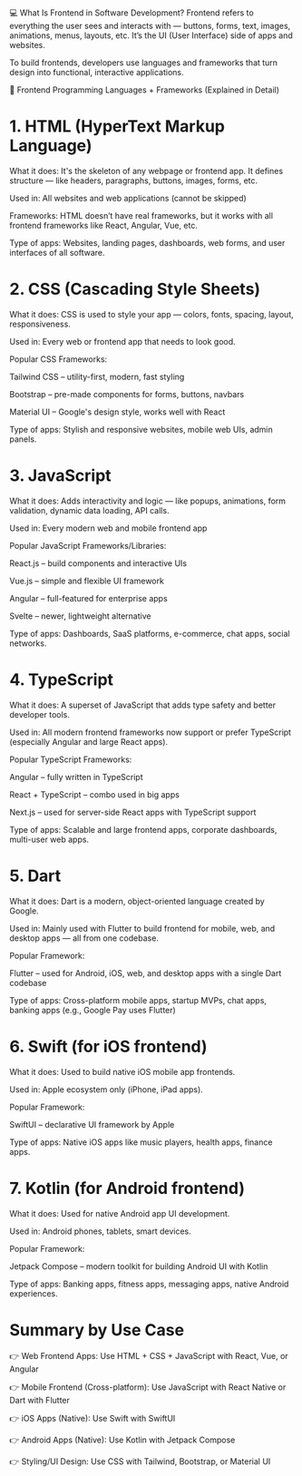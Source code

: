 💻 What Is Frontend in Software Development?
Frontend refers to everything the user sees and interacts with — buttons, forms, text, images, animations, menus, layouts, etc. It’s the UI (User Interface) side of apps and websites.

To build frontends, developers use languages and frameworks that turn design into functional, interactive applications.

🧠 Frontend Programming Languages + Frameworks (Explained in Detail)

# 1. HTML (HyperText Markup Language)
What it does: It's the skeleton of any webpage or frontend app. It defines structure — like headers, paragraphs, buttons, images, forms, etc.

Used in: All websites and web applications (cannot be skipped)

Frameworks: HTML doesn’t have real frameworks, but it works with all frontend frameworks like React, Angular, Vue, etc.

Type of apps: Websites, landing pages, dashboards, web forms, and user interfaces of all software.

# 2. CSS (Cascading Style Sheets)
What it does: CSS is used to style your app — colors, fonts, spacing, layout, responsiveness.

Used in: Every web or frontend app that needs to look good.

Popular CSS Frameworks:

Tailwind CSS – utility-first, modern, fast styling

Bootstrap – pre-made components for forms, buttons, navbars

Material UI – Google's design style, works well with React

Type of apps: Stylish and responsive websites, mobile web UIs, admin panels.

# 3. JavaScript
What it does: Adds interactivity and logic — like popups, animations, form validation, dynamic data loading, API calls.

Used in: Every modern web and mobile frontend app

Popular JavaScript Frameworks/Libraries:

React.js – build components and interactive UIs

Vue.js – simple and flexible UI framework

Angular – full-featured for enterprise apps

Svelte – newer, lightweight alternative

Type of apps: Dashboards, SaaS platforms, e-commerce, chat apps, social networks.

# 4. TypeScript
What it does: A superset of JavaScript that adds type safety and better developer tools.

Used in: All modern frontend frameworks now support or prefer TypeScript (especially Angular and large React apps).

Popular TypeScript Frameworks:

Angular – fully written in TypeScript

React + TypeScript – combo used in big apps

Next.js – used for server-side React apps with TypeScript support

Type of apps: Scalable and large frontend apps, corporate dashboards, multi-user web apps.

# 5. Dart
What it does: Dart is a modern, object-oriented language created by Google.

Used in: Mainly used with Flutter to build frontend for mobile, web, and desktop apps — all from one codebase.

Popular Framework:

Flutter – used for Android, iOS, web, and desktop apps with a single Dart codebase

Type of apps: Cross-platform mobile apps, startup MVPs, chat apps, banking apps (e.g., Google Pay uses Flutter)

# 6. Swift (for iOS frontend)
What it does: Used to build native iOS mobile app frontends.

Used in: Apple ecosystem only (iPhone, iPad apps).

Popular Framework:

SwiftUI – declarative UI framework by Apple

Type of apps: Native iOS apps like music players, health apps, finance apps.

# 7. Kotlin (for Android frontend)
What it does: Used for native Android app UI development.

Used in: Android phones, tablets, smart devices.

Popular Framework:

Jetpack Compose – modern toolkit for building Android UI with Kotlin

Type of apps: Banking apps, fitness apps, messaging apps, native Android experiences.

# Summary by Use Case
👉 Web Frontend Apps:
Use HTML + CSS + JavaScript with React, Vue, or Angular

👉 Mobile Frontend (Cross-platform):
Use JavaScript with React Native or Dart with Flutter

👉 iOS Apps (Native):
Use Swift with SwiftUI

👉 Android Apps (Native):
Use Kotlin with Jetpack Compose

👉 Styling/UI Design:
Use CSS with Tailwind, Bootstrap, or Material UI

